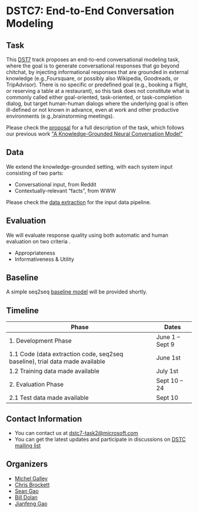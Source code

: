 # DSTC7: End-to-End Conversation Modeling

## Task
This [DST7](http://workshop.colips.org/dstc7/) track proposes an end-to-end conversational modeling task, where the goal is to generate conversational responses that go beyond chitchat, by injecting informational responses that are grounded in external knowledge (e.g.,Foursquare, or possibly also Wikipedia, Goodreads, or TripAdvisor). There is no specific or predefined goal (e.g., booking a flight, or reserving a table at a restaurant), so this task does not constitute what is commonly called either goal-oriented, task-oriented, or task-completion dialog, but target human-human dialogs where the underlying goal is often ill-defined or not known in advance, even at work and other productive environments (e.g.,brainstorming meetings).

Please check the [proposal](https://github.com/DSTC-MSR-NLP/DSTC7-End-to-End-Conversation-Modeling/blob/master/doc/proposal.pdf) for a full description of the task, which follows our previous work ["A Knowledge-Grounded Neural Conversation Model"](https://arxiv.org/abs/1702.01932)

## Data
We extend the knowledge-grounded setting, with each system input consisting of two parts: 
* Conversational input, from Reddit
* Contextually-relevant “facts”, from WWW

Please check the [data extraction](https://github.com/DSTC-MSR/DSTC7-End-to-End-Conversation-Modeling/tree/master/data_extraction) for the input data pipeline.

## Evaluation
We will evaluate response quality using both automatic and human evaluation on two criteria .
* Appropriateness
* Informativeness & Utility

## Baseline
A simple seq2seq [baseline model](https://github.com/DSTC-MSR/DSTC7-End-to-End-Conversation-Modeling/tree/master/baseline) will be provided shortly.

## Timeline
|Phase|Dates|
| ------ | -------------- |
|1. Development Phase|June 1 – Sept 9|
|1.1 Code (data extraction code, seq2seq baseline), trial data made available|June 1st|
|1.2 Training data made available|July 1st|
|2. Evaluation Phase|Sept 10 – 24|
|2.1 Test data made available|Sept 10|


## Contact Information
* You can contact us at <dstc7-task2@microsoft.com>
* You can get the latest updates and participate in discussions on [DSTC mailing list](http://workshop.colips.org/dstc7/contact.html)
## Organizers
* [Michel Galley](https://www.microsoft.com/en-us/research/people/mgalley/)
* [Chris Brockett](https://www.microsoft.com/en-us/research/people/chrisbkt/)
* [Sean Gao](https://www.linkedin.com/in/gxiang1228/)
* [Bill Dolan](https://www.microsoft.com/en-us/research/people/billdol/)
* [Jianfeng Gao](https://www.microsoft.com/en-us/research/people/jfgao/)
